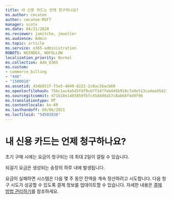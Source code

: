 ```yaml
---
title: 내 신용 카드는 언제 청구하나요?
ms.author: cmcatee
author: cmcatee-MSFT
manager: scotv
ms.date: 04/21/2020
ms.reviewer: jamitche, jmueller
ms.audience: Admin
ms.topic: article
ms.service: o365-administration
ROBOTS: NOINDEX, NOFOLLOW
localization_priority: Normal
ms.collection: Adm_O365
ms.custom:
- commerce_billing
- "446"
- "1500018"
ms.assetid: 43db851f-f5e5-4849-8222-2c8ac26acb60
ms.openlocfilehash: 756c1ac4a5d5fdf9cb7f347feb445b910c7a9e513ca4ea9542f5e1fbb08c954f
ms.sourcegitcommit: d71b18e1403859fbfc45ddd9a57c8ab68f4d9f96
ms.translationtype: MT
ms.contentlocale: ko-KR
ms.lasthandoff: 08/06/2021
ms.locfileid: "54503838"
---
```

# <a name="when-is-my-credit-card-charged"></a>내 신용 카드는 언제 청구하나요?

초기 구매 시에는 요금이 청구되는 데 최대 2일이 걸릴 수 있습니다.
  
되걸기 요금은 생성되는 송장의 하루 내에 발생됩니다.
  
요금이 실패하면 시스템은 다음 몇 주 동안 잔액을 계속 정산하려고 시도합니다. 다음 청구 시도가 성공할 수 있도록 결제 정보를 업데이트할 수 있습니다. 자세한 내용은 [결제 방법 관리하기](/microsoft-365/commerce/billing-and-payments/manage-payment-methods)를 참조하세요.